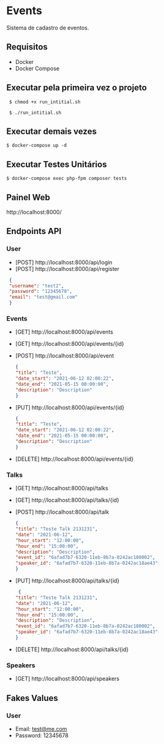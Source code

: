 # Events

Sistema de cadastro de eventos.

## Requisitos

- Docker
- Docker Compose

## Executar pela primeira vez o projeto

`` $ chmod +x run_intitial.sh``

`` $ ./run_intitial.sh``

## Executar demais vezes

`` $ docker-compose up -d ``

## Executar Testes Unitários

`` $ docker-compose exec php-fpm composer tests ``

## Painel Web

http://localhost:8000/


## Endpoints API 

### User 

* [POST] http://localhost:8000/api/login
* [POST] http://localhost:8000/api/register
  
 ```json
  {
  "username": "test2",
  "password": "12345678",
  "email": "test@gmail.com"
  }
```

### Events

* [GET] http://localhost:8000/api/events
* [GET] http://localhost:8000/api/events/{id}
* [POST] http://localhost:8000/api/event

  ```json 
  {
  "title": "Teste",
  "date_start": "2021-06-12 02:00:22",
  "date_end": "2021-05-15 00:00:00",
  "description": "Description"
  } 
  ```
* [PUT] http://localhost:8000/api/events/{id}

  ```json 
  {
  "title": "Teste",
  "date_start": "2021-06-12 02:00:22",
  "date_end": "2021-05-15 00:00:00",
  "description": "Description"
  } 
  ```
  
* [DELETE] http://localhost:8000/api/events/{id}

### Talks

* [GET] http://localhost:8000/api/talks
* [GET] http://localhost:8000/api/talks/{id}
* [POST] http://localhost:8000/api/talk

  ```json 
  {
  "title": "Teste Talk 2131231",
  "date": "2021-06-12",
  "hour_start": "12:00:00",
  "hour_end": "15:00:00",
  "description": "Description",
  "event_id": "6afad7b7-6320-11eb-8b7a-0242ac180002",
  "speaker_id": "6afad7b7-6320-11eb-8b7a-0242ac18ae43"
  }
  ```
  
* [PUT] http://localhost:8000/api/talks/{id}

  ```json
   {
  "title": "Teste Talk 2131231",
  "date": "2021-06-12",
  "hour_start": "12:00:00",
  "hour_end": "15:00:00",
  "description": "Description",
  "event_id": "6afad7b7-6320-11eb-8b7a-0242ac180002",
  "speaker_id": "6afad7b7-6320-11eb-8b7a-0242ac18ae43"
  }
  ```

* [DELETE] http://localhost:8000/api/talks/{id}

### Speakers

* [GET] http://localhost:8000/api/speakers

## Fakes Values

### User
- Email: test@me.com
- Password: 12345678